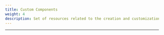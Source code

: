 ```yaml
---
title: Custom Components
weight: 4
description: Set of resources related to the creation and customization of components.
---
```


---
